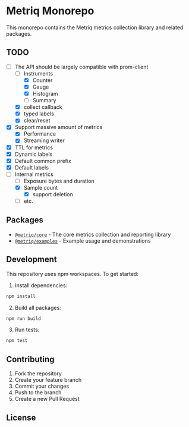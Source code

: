 # Metriq Monorepo

This monorepo contains the Metriq metrics collection library and related packages.

## TODO

- [ ] The API should be largely compatible with prom-client
    - [ ] Instruments
        - [x] Counter
        - [x] Gauge
        - [x] Histogram
        - [ ] Summary
    - [x] collect callback
    - [x] typed labels
    - [x] clear/reset
- [x] Support massive amount of metrics
    - [x] Performance
    - [x] Streaming writer
- [x] TTL for metrics
- [x] Dynamic labels
- [x] Default common prefix
- [x] Default labels
- [ ] Internal metrics
    - [ ] Exposure bytes and duration
    - [x] Sample count
        - [x] support deletion
    - [ ] etc.

## Packages

- [`@metriq/core`](packages/core/README.md) - The core metrics collection and reporting library
- [`@metriq/examples`](packages/examples/README.md) - Example usage and demonstrations

## Development

This repository uses npm workspaces. To get started:

1. Install dependencies:
```bash
npm install
```

2. Build all packages:
```bash
npm run build
```

3. Run tests:
```bash
npm test
```

## Contributing

1. Fork the repository
2. Create your feature branch
3. Commit your changes
4. Push to the branch
5. Create a new Pull Request

## License
